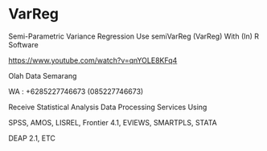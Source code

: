 # VarReg
Semi-Parametric Variance Regression Use semiVarReg (VarReg) With (In) R Software

https://www.youtube.com/watch?v=qnYOLE8KFq4

Olah Data Semarang

WA : +6285227746673 (085227746673)

Receive Statistical Analysis Data Processing Services Using

SPSS, AMOS, LISREL, Frontier 4.1, EVIEWS, SMARTPLS, STATA

DEAP 2.1, ETC
